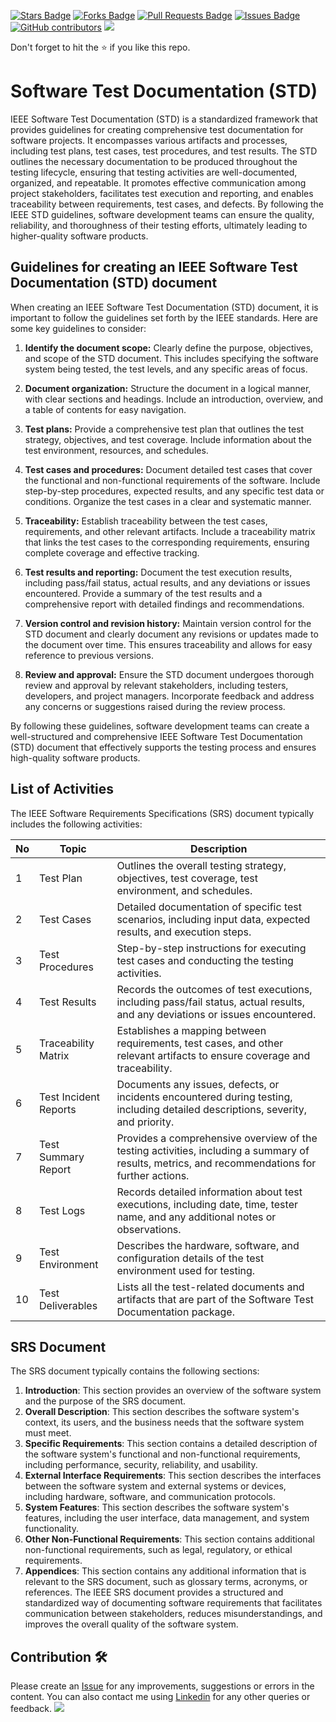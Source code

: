 <a href="https://github.com/drshahizan/software-engineering/stargazers"><img src="https://img.shields.io/github/stars/drshahizan/software-engineering" alt="Stars Badge"/></a>
<a href="https://github.com/drshahizan/software-engineering/network/members"><img src="https://img.shields.io/github/forks/drshahizan/software-engineering" alt="Forks Badge"/></a>
<a href="https://github.com/drshahizan/software-engineering/pulls"><img src="https://img.shields.io/github/issues-pr/drshahizan/software-engineering" alt="Pull Requests Badge"/></a>
<a href="https://github.com/drshahizan/software-engineering/issues"><img src="https://img.shields.io/github/issues/drshahizan/software-engineering" alt="Issues Badge"/></a>
<a href="https://github.com/drshahizan/software-engineering/graphs/contributors"><img alt="GitHub contributors" src="https://img.shields.io/github/contributors/drshahizan/software-engineering?color=2b9348"></a>
![](https://visitor-badge.glitch.me/badge?page_id=drshahizan/software-engineering)

Don't forget to hit the :star: if you like this repo.

# Software Test Documentation (STD)
IEEE Software Test Documentation (STD) is a standardized framework that provides guidelines for creating comprehensive test documentation for software projects. It encompasses various artifacts and processes, including test plans, test cases, test procedures, and test results. The STD outlines the necessary documentation to be produced throughout the testing lifecycle, ensuring that testing activities are well-documented, organized, and repeatable. It promotes effective communication among project stakeholders, facilitates test execution and reporting, and enables traceability between requirements, test cases, and defects. By following the IEEE STD guidelines, software development teams can ensure the quality, reliability, and thoroughness of their testing efforts, ultimately leading to higher-quality software products.

## Guidelines for creating an IEEE Software Test Documentation (STD) document

When creating an IEEE Software Test Documentation (STD) document, it is important to follow the guidelines set forth by the IEEE standards. Here are some key guidelines to consider:

1. **Identify the document scope:** Clearly define the purpose, objectives, and scope of the STD document. This includes specifying the software system being tested, the test levels, and any specific areas of focus.

2. **Document organization:** Structure the document in a logical manner, with clear sections and headings. Include an introduction, overview, and a table of contents for easy navigation.

3. **Test plans:** Provide a comprehensive test plan that outlines the test strategy, objectives, and test coverage. Include information about the test environment, resources, and schedules.

4. **Test cases and procedures:** Document detailed test cases that cover the functional and non-functional requirements of the software. Include step-by-step procedures, expected results, and any specific test data or conditions. Organize the test cases in a clear and systematic manner.

5. **Traceability:** Establish traceability between the test cases, requirements, and other relevant artifacts. Include a traceability matrix that links the test cases to the corresponding requirements, ensuring complete coverage and effective tracking.

6. **Test results and reporting:** Document the test execution results, including pass/fail status, actual results, and any deviations or issues encountered. Provide a summary of the test results and a comprehensive report with detailed findings and recommendations.

7. **Version control and revision history:** Maintain version control for the STD document and clearly document any revisions or updates made to the document over time. This ensures traceability and allows for easy reference to previous versions.

8. **Review and approval:** Ensure the STD document undergoes thorough review and approval by relevant stakeholders, including testers, developers, and project managers. Incorporate feedback and address any concerns or suggestions raised during the review process.

By following these guidelines, software development teams can create a well-structured and comprehensive IEEE Software Test Documentation (STD) document that effectively supports the testing process and ensures high-quality software products.

## List of Activities
The IEEE Software Requirements Specifications (SRS) document typically includes the following activities:

| No | Topic | Description |
|----|------------------|------------------------------------------------------------------------------------------------|
| 1  | Test Plan        | Outlines the overall testing strategy, objectives, test coverage, test environment, and schedules.|
| 2  | Test Cases       | Detailed documentation of specific test scenarios, including input data, expected results, and execution steps.|
| 3  | Test Procedures  | Step-by-step instructions for executing test cases and conducting the testing activities.        |
| 4  | Test Results     | Records the outcomes of test executions, including pass/fail status, actual results, and any deviations or issues encountered.|
| 5  | Traceability Matrix | Establishes a mapping between requirements, test cases, and other relevant artifacts to ensure coverage and traceability. |
| 6  | Test Incident Reports | Documents any issues, defects, or incidents encountered during testing, including detailed descriptions, severity, and priority. |
| 7  | Test Summary Report | Provides a comprehensive overview of the testing activities, including a summary of results, metrics, and recommendations for further actions. |
| 8  | Test Logs        | Records detailed information about test executions, including date, time, tester name, and any additional notes or observations. |
| 9  | Test Environment | Describes the hardware, software, and configuration details of the test environment used for testing. |
| 10 | Test Deliverables | Lists all the test-related documents and artifacts that are part of the Software Test Documentation package. |

## SRS Document
The SRS document typically contains the following sections:
1. **Introduction**: This section provides an overview of the software system and the purpose of the SRS document.
2. **Overall Description**: This section describes the software system's context, its users, and the business needs that the software system must meet.
3. **Specific Requirements**: This section contains a detailed description of the software system's functional and non-functional requirements, including performance, security, reliability, and usability.
4. **External Interface Requirements**: This section describes the interfaces between the software system and external systems or devices, including hardware, software, and communication protocols.
5. **System Features**: This section describes the software system's features, including the user interface, data management, and system functionality.
6. **Other Non-Functional Requirements**: This section contains additional non-functional requirements, such as legal, regulatory, or ethical requirements.
7. **Appendices**: This section contains any additional information that is relevant to the SRS document, such as glossary terms, acronyms, or references.
The IEEE SRS document provides a structured and standardized way of documenting software requirements that facilitates communication between stakeholders, reduces misunderstandings, and improves the overall quality of the software system.

## Contribution 🛠️
Please create an [Issue](https://github.com/drshahizan/software-engineering/issues) for any improvements, suggestions or errors in the content.
You can also contact me using [Linkedin](https://www.linkedin.com/in/drshahizan/) for any other queries or feedback.
![](https://visitor-badge.glitch.me/badge?page_id=drshahizan)

